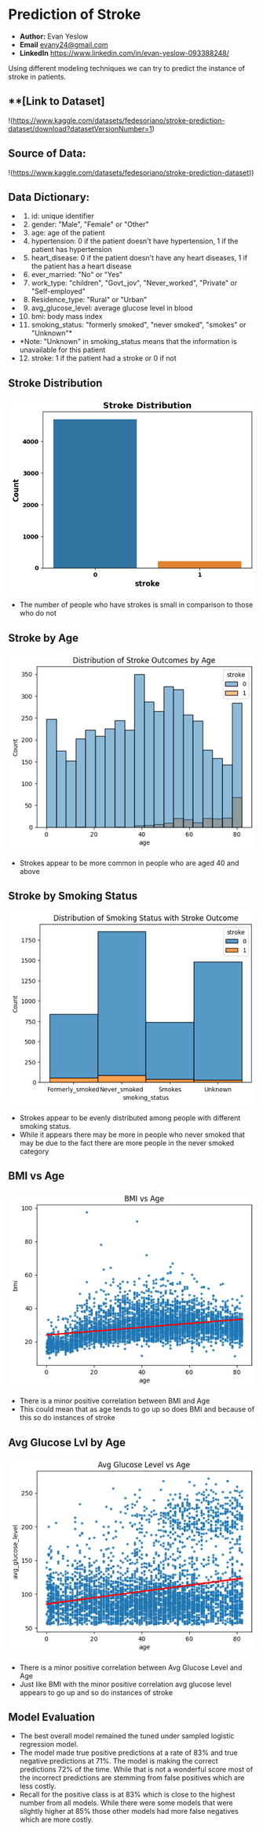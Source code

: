 # **Prediction of Stroke**
- **Author:** Evan Yeslow
- **Email** evany24@gmail.com
- **LinkedIn** https://www.linkedin.com/in/evan-yeslow-093388248/

Using different modeling techniques we can try to predict the instance of stroke in patients.

## **[Link to Dataset]

!(https://www.kaggle.com/datasets/fedesoriano/stroke-prediction-dataset/download?datasetVersionNumber=1)
## **Source of Data:**

!(https://www.kaggle.com/datasets/fedesoriano/stroke-prediction-dataset))

## **Data Dictionary:**
- 1) id: unique identifier
- 2) gender: "Male", "Female" or "Other"
- 3) age: age of the patient
- 4) hypertension: 0 if the patient doesn't have hypertension, 1 if the patient has hypertension
- 5) heart_disease: 0 if the patient doesn't have any heart diseases, 1 if the patient has a heart disease
- 6) ever_married: "No" or "Yes"
- 7) work_type: "children", "Govt_jov", "Never_worked", "Private" or "Self-employed"
- 8) Residence_type: "Rural" or "Urban"
- 9) avg_glucose_level: average glucose level in blood
- 10) bmi: body mass index
- 11) smoking_status: "formerly smoked", "never smoked", "smokes" or "Unknown"*
 - *Note: "Unknown" in smoking_status means that the information is unavailable for this patient
- 12) stroke: 1 if the patient had a stroke or 0 if not


## **Stroke Distribution**

![Stroke Instance](https://github.com/evany24/Stroke-Prediction/blob/main/stroke%20distribution.png)

 - The number of people who have strokes is small in comparison to those who do not

## **Stroke by Age**

![Stroke by Age](https://github.com/evany24/Stroke-Prediction/blob/main/stroke%20by%20age.png)

 - Strokes appear to be more common in people who are aged 40 and above

## **Stroke by Smoking Status**

![Stroke by Smoking Status](https://github.com/evany24/Stroke-Prediction/blob/main/smoking%20status%20stroke.png)

- Strokes appear to be evenly distributed among people with different smoking status.
- While it appears there may be more in people who never smoked that may be due to the fact there are more people in the never smoked category

## **BMI vs Age**

![BMI by Age](https://github.com/evany24/Stroke-Prediction/blob/main/bmi%20vs%20age.png)

- There is a minor positive correlation between BMI and Age
- This could mean that as age tends to go up so does BMI and because of this so do instances of stroke

## **Avg Glucose Lvl by Age**

![Average Glucose Level by Age](https://github.com/evany24/Stroke-Prediction/blob/main/glucose%20by%20age.png)

- There is a minor positive correlation between Avg Glucose Level and Age
- Just like BMI with the minor positive correlation avg glucose level appears to go up and so do instances of stroke

## **Model Evaluation**

- The best overall model remained the tuned under sampled logistic regression model.
 -  The model made true positive predictions at a rate of 83% and true negative predictions at 71%. The model is making the correct predictions 72% of the time. While that is not a wonderful score most of the incorrect predictions are stemming from false positives which are less costly.
- Recall for the positive class is at 83% which is close to the highest number from all models. While there were some models that were slightly higher at 85% those other models had more false negatives which are more costly.
